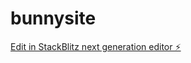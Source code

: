 # bunnysite

[Edit in StackBlitz next generation editor ⚡️](https://stackblitz.com/~/github.com/dravenpri/bunnysite)
